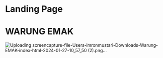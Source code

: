# Landing Page
# WARUNG EMAK
![Uploading screencapture-file-Users-imronmustari-Downloads-Warung-EMAK-index-html-2024-01-27-10_57_50 (2).png…]()
